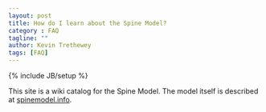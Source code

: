```yaml
---
layout: post
title: How do I learn about the Spine Model?
category : FAQ
tagline: ""
author: Kevin Trethewey
tags: [FAQ]
---
```

{% include JB/setup %}

This site is a wiki catalog for the Spine Model. The model itself is described at [spinemodel.info](http://spinemodel.info).